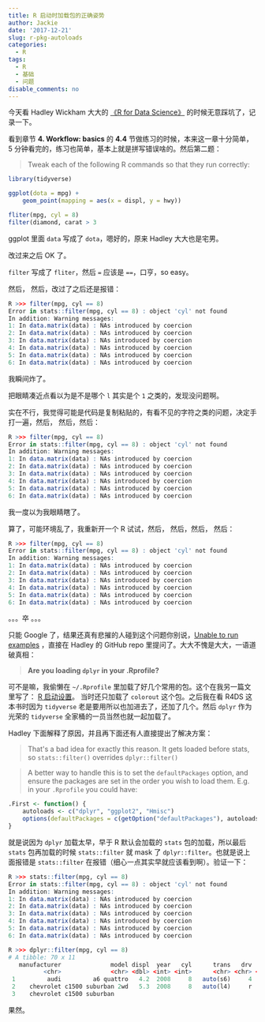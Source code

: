 ```yaml
---
title: R 启动时加载包的正确姿势
author: Jackie
date: '2017-12-21'
slug: r-pkg-autoloads
categories:
  - R
tags:
  - R
  - 基础
  - 问题
disable_comments: no
---
```



今天看 Hadley Wickham 大大的 [《R for Data Science》](http://r4ds.had.co.nz/) 的时候无意踩坑了，记录一下。


看到章节 **4. Workflow: basics** 的 **4.4** 节做练习的时候，本来这一章十分简单，5 分钟看完的，练习也简单，基本上就是拼写错误啥的。然后第二题：

>Tweak each of the following R commands so that they run correctly:
>
```R
library(tidyverse)

ggplot(dota = mpg) + 
    geom_point(mapping = aes(x = displ, y = hwy))

fliter(mpg, cyl = 8)
filter(diamond, carat > 3
```


ggplot 里面 `data` 写成了 `dota`，嗯好的，原来 Hadley 大大也是宅男。

改过来之后 OK 了。


`filter` 写成了 `fliter`，然后 `=` 应该是 `==`，口亨，so easy。

然后， 然后，改过了之后还是报错：

```R
R >>> filter(mpg, cyl == 8)
Error in stats::filter(mpg, cyl == 8) : object 'cyl' not found
In addition: Warning messages:
1: In data.matrix(data) : NAs introduced by coercion
2: In data.matrix(data) : NAs introduced by coercion
3: In data.matrix(data) : NAs introduced by coercion
4: In data.matrix(data) : NAs introduced by coercion
5: In data.matrix(data) : NAs introduced by coercion
6: In data.matrix(data) : NAs introduced by coercion
```

我瞬间炸了。

把眼睛凑近点看以为是不是哪个 `l` 其实是个 `1` 之类的，发现没问题啊。

实在不行，我觉得可能是代码是复制粘贴的，有看不见的字符之类的问题，决定手打一遍，然后， 然后，然后：

```R
R >>> filter(mpg, cyl == 8)
Error in stats::filter(mpg, cyl == 8) : object 'cyl' not found
In addition: Warning messages:
1: In data.matrix(data) : NAs introduced by coercion
2: In data.matrix(data) : NAs introduced by coercion
3: In data.matrix(data) : NAs introduced by coercion
4: In data.matrix(data) : NAs introduced by coercion
5: In data.matrix(data) : NAs introduced by coercion
6: In data.matrix(data) : NAs introduced by coercion
```

我一度以为我眼睛瞎了。

算了，可能环境乱了，我重新开一个 R 试试，然后， 然后，然后， 然后：

```R
R >>> filter(mpg, cyl == 8)
Error in stats::filter(mpg, cyl == 8) : object 'cyl' not found
In addition: Warning messages:
1: In data.matrix(data) : NAs introduced by coercion
2: In data.matrix(data) : NAs introduced by coercion
3: In data.matrix(data) : NAs introduced by coercion
4: In data.matrix(data) : NAs introduced by coercion
5: In data.matrix(data) : NAs introduced by coercion
6: In data.matrix(data) : NAs introduced by coercion
```

。。。卒 。。。



只能 Google 了，结果还真有悲摧的人碰到这个问题你别说，[Unable to run examples](https://github.com/tidyverse/dplyr/issues/1683) ，直接在 Hadley 的 GitHub repo 里提问了。大大不愧是大大，一语道破真相：

> **Are you loading `dplyr` in your .Rprofile?**

可不是嘛，我偷懒在 `~/.Rprofile` 里加载了好几个常用的包。这个在我另一篇文里写了： [R 启动设置](https://jiangjun.netlify.com/post/2017/04/r-startup/)。 当时还只加载了 `colorout` 这个包。之后我在看 R4DS 这本书时因为 `tidyverse` 老是要用所以也加进去了，还加了几个。然后 `dplyr` 作为光荣的 `tidyverse` 全家桶的一员当然也就一起加载了。

Hadley 下面解释了原因，并且再下面还有人直接提出了解决方案：

> That's a bad idea for exactly this reason. It gets loaded before stats, so `stats::filter()` overrides `dplyr::filter()`

>A better way to handle this is to set the `defaultPackages` option, and ensure the packages are set in the order you wish to load them. E.g. in your `.Rprofile` you could have:
>
```R
.First <- function() {
    autoloads <- c("dplyr", "ggplot2", "Hmisc")
    options(defaultPackages = c(getOption("defaultPackages"), autoloads))
}
```


就是说因为 `dplyr` 加载太早，早于 R 默认会加载的 `stats` 包的加载，所以最后 `stats` 包再加载的时候 `stats::filter` 就 mask 了 `dplyr::filter`。也就是说上面报错是 `stats::filter` 在报错（细心一点其实早就应该看到啊）。验证一下：

```R
R >>> stats::filter(mpg, cyl == 8)
Error in stats::filter(mpg, cyl == 8) : object 'cyl' not found
In addition: Warning messages:
1: In data.matrix(data) : NAs introduced by coercion
2: In data.matrix(data) : NAs introduced by coercion
3: In data.matrix(data) : NAs introduced by coercion
4: In data.matrix(data) : NAs introduced by coercion
5: In data.matrix(data) : NAs introduced by coercion
6: In data.matrix(data) : NAs introduced by coercion

R >>> dplyr::filter(mpg, cyl == 8)
# A tibble: 70 x 11
   manufacturer              model displ  year   cyl      trans   drv   cty   hwy    fl   class
          <chr>              <chr> <dbl> <int> <int>      <chr> <chr> <int> <int> <chr>   <chr>
 1         audi         a6 quattro   4.2  2008     8   auto(s6)     4    16    23     p midsize
 2    chevrolet c1500 suburban 2wd   5.3  2008     8   auto(l4)     r    14    20     r     suv
 3    chevrolet c1500 suburban
```

果然。